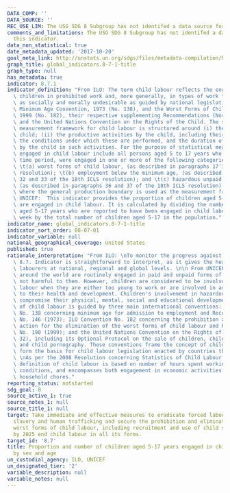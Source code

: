 ```yaml
---
DATA_COMP: ''
DATA_SOURCE: ''
REC_USE_LIM: The USG SDG 8 Subgroup has not identifed a data source for this indicator.
comments_and_limitations: The USG SDG 8 Subgroup has not identifed a data source for
  this indicator.
data_non_statistical: true
date_metadata_updated: '2017-10-20'
goal_meta_link: http://unstats.un.org/sdgs/files/metadata-compilation/Metadata-Goal-8.pdf
graph_title: global_indicators.8-7-1-title
graph_type: null
has_metadata: true
indicator: 8.7.1
indicator_definition: "From ILO: The term child labour reflects the engagement of\
  \ children in prohibited work and, more generally, in types of work to be eliminated\
  \ as socially and morally undesirable as guided by national legislation, the ILO\
  \ Minimum Age Convention, 1973 (No. 138), and the Worst Forms of Child Labour Convention,\
  \ 1999 (No. 182), their respective supplementing Recommendations (Nos 146 and 190),\
  \ and the United Nations Convention on the Rights of the Child. The statistical\
  \ measurement framework for child labour is structured around (i) the age of the\
  \ child; (ii) the productive activities by the child, including their nature and\
  \ the conditions under which these are performed, and the duration of engagement\
  \ by the child in such activities. For the purpose of statistical measurement, children\
  \ engaged in child labour include all persons aged 5 to 17 years who, during a specified\
  \ time period, were engaged in one or more of the following categories of activities:\
  \ \t(a) worst forms of child labour, (as described in paragraphs 17'30, 18th ICLS\
  \ resolution); \t(b) employment below the minimum age, (as described in paragraphs\
  \ 32 and 33 of the 18th ICLS resolution); and \t(c) hazardous unpaid household services,\
  \ (as described in paragraphs 36 and 37 of the 18th ICLS resolution), applicable\
  \ where the general production boundary is used as the measurement framework.  From\
  \ UNICEF:  This indicator provides the proportion of children aged 5-17 years who\
  \ are engaged in child labour. It is calculated by dividing the number of children\
  \ aged 5-17 years who are reported to have been engaged in child labour in the past\
  \ week by the total number of children aged 5-17 in the population."
indicator_name: global_indicators.8-7-1-title
indicator_sort_order: 08-07-01
indicator_variable: null
national_geographical_coverage: United States
published: true
rationale_interpretation: "From ILO: \nTo monitor the progress against the target\
  \ 8.7. Indicator is straightforward to interpret, as it gives the headcount of child\
  \ labourers at national, regional and global levels. \n\n From UNICEF: \n Children\
  \ around the world are routinely engaged in paid and unpaid forms of work that are\
  \ not harmful to them. However, children are considered to be involved in child\
  \ labour when they are either too young to work or are involved in activities harmful\
  \ to their health and development. Children's involvement in hazardous work can\
  \ compromise their physical, mental, social and educational development. \nThe issue\
  \ of child labour is guided by three main international conventions: ILO Convention\
  \ No. 138 concerning minimum age for admission to employment and Recommendation\
  \ No. 146 (1973); ILO Convention No. 182 concerning the prohibition and immediate\
  \ action for the elimination of the worst forms of child labour and Recommendation\
  \ No. 190 (1999); and the United Nations Convention on the Rights of the Child (Article\
  \ 32), including its Optional Protocol on the sale of children, child prostitution\
  \ and child pornography. These conventions frame the concept of child labour and\
  \ form the basis for child labour legislation enacted by countries that are signatories.\
  \ \nAs per the 2008 Resolution concerning Statistics of Child Labour, the operation\
  \ definition of child labour is based on number of hours spent working and working\
  \ conditions, and encompasses both engagement in economic activities as well as\
  \ household chores."
reporting_status: notstarted
sdg_goal: 8
source_active_1: true
source_notes_1: null
source_title_1: null
target: Take immediate and effective measures to eradicate forced labour, end modern
  slavery and human trafficking and secure the prohibition and elimination of the
  worst forms of child labour, including recruitment and use of child soldiers, and
  by 2025 end child labour in all its forms.
target_id: '8.7'
title: Proportion and number of children aged 5-17 years engaged in child labour,
  by sex and age
un_custodial_agency: ILO, UNICEF
un_designated_tier: '2'
variable_description: null
variable_notes: null
---
```

